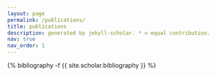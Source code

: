 ```yaml
---
layout: page
permalink: /publications/
title: publications
description: generated by jekyll-scholar. * = equal contribution. 
nav: true
nav_order: 1
---
```

<!-- _pages/publications.md -->
<div class="publications">

{% bibliography -f {{ site.scholar.bibliography }} %}

</div>
